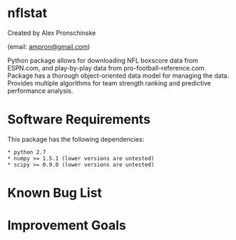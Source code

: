 nflstat
=======

Created by Alex Pronschinske

   (email: ampron@gmail.com)

Python package allows for downloading NFL boxscore data from ESPN.com, and play-by-play data from pro-football-reference.com. Package has a thorough object-oriented data model for managing the data.  Provides multiple algorithms for team strength ranking and predictive performance analysis.

Software Requirements
=====================

This package has the following dependencies:

	* python 2.7
	* numpy >= 1.5.1 (lower versions are untested)
	* scipy >= 0.9.0 (lower versions are untested)

Known Bug List
==============



Improvement Goals
=================

